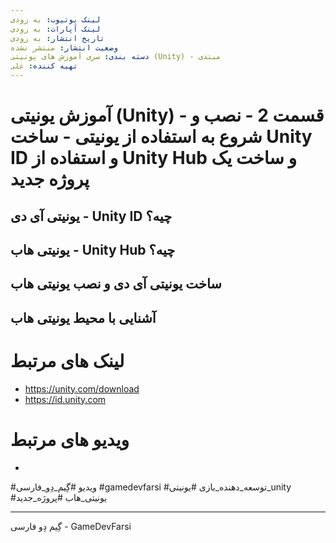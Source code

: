 ```yaml
---
لینک یوتیوب: به زودی
لینک آپارات: به زودی
تاریخ انتشار: به زودی
وضعیت انتشار: منتشر نشده
دسته بندی: سری آموزش های یونیتی (Unity) - مبتدی
تهیه کننده: علی
---
```


# آموزش یونیتی (Unity) - قسمت 2 - نصب و شروع به استفاده از یونیتی - ساخت Unity ID و استفاده از Unity Hub و ساخت یک پروژه جدید

## یونیتی آی دی - Unity ID چیه؟

## یونیتی هاب - Unity Hub چیه؟

## ساخت یونیتی آی دی و نصب یونیتی هاب

## آشنایی با محیط یونیتی هاب

# لینک های مرتبط
- https://unity.com/download
- https://id.unity.com
# ویدیو های مرتبط
-

#ویدیو #گِیم_دِو_فارسی #gamedevfarsi #توسعه_دهنده_بازی #یونیتی_unity #یونیتی_هاب #پروژه_جدید



---
گِیم دِو فارسی - GameDevFarsi
